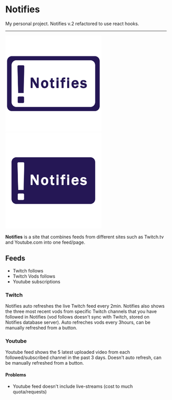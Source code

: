 # Notifies

My personal project.
Notifies v.2 refactored to use react hooks.

---

<img src="./src/assets/images/logo-white-v2.png" alt="Logo" width="300" />

<img src="./src/assets/images/logo-v2.png" alt="Logo" width="300" />

**Notifies** is a site that combines feeds from different sites such as Twitch.tv and Youtube.com into one feed/page.

## Feeds

- Twitch follows
- Twitch Vods follows
- Youtube subscriptions

### Twitch

Notifies auto refreshes the live Twitch feed every 2min. Notifies also shows the three most recent vods from specific Twitch channels that you have followed in Notifies (vod follows doesn't sync with Twitch, stored on Notifies database server). Auto refreches vods every 3hours, can be manually refreshed from a button.

### Youtube

Youtube feed shows the 5 latest uploaded video from each followed/subscribed channel in the past 3 days. Doesn't auto refresh, can be manually refreshed from a button.

#### Problems

- Youtube feed doesn't include live-streams (cost to much quota/requests)
